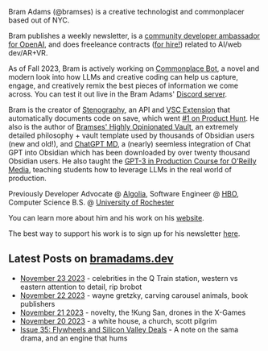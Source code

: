 Bram Adams (@bramses) is a creative technologist and commonplacer based out of NYC. 

Bram publishes a weekly newsletter, is a [community developer ambassador for OpenAI](https://platform.openai.com/ambassadors), and does freeleance contracts ([for hire!](https://www.bramadams.dev/consulting/)) related to AI/web dev/AR+VR. 

As of Fall 2023, Bram is actively working on [Commonplace Bot](https://github.com/bramses/commonplace-bot), a novel and modern look into how LLMs and creative coding can help us capture, engage, and creatively remix the best pieces of information we come across. You can test it out live in the Bram Adams' [Discord server](https://discord.gg/GrgkFP3Je3).

Bram is the creator of [Stenography](https://stenography.dev), an API and [VSC Extension](https://marketplace.visualstudio.com/items?itemName=Stenography.stenography) that automatically documents code on save, which went [#1 on Product Hunt](https://www.producthunt.com/products/stenography#stenography). He also is the author of [Bramses' Highly Opinionated Vault](https://github.com/bramses/bramses-highly-opinionated-vault-2023), an extremely detailed philosophy + vault template used by thousands of Obsidian users (new and old!), and [ChatGPT MD](https://github.com/bramses/chatgpt-md), a (nearly) seemless integration of Chat GPT into Obsidian which has been downloaded by over twenty thousand Obsidian users. He also taught the [GPT-3 in Production Course for O'Reilly Media](https://www.oreilly.com/live-events/gpt-3-in-production/0636920065944/0636920071443/), teaching students how to leverage LLMs in the real world of production.

Previously Developer Advocate @ [Algolia](https://www.algolia.com/), Software Engineer @ [HBO](https://www.hbo.com/), Computer Science B.S. @ [University of Rochester](https://rochester.edu/)

You can learn more about him and his work on his [website](https://www.bramadams.dev/about/). 

The best way to support his work is to sign up for his newsletter [here](https://www.bramadams.dev/#/portal/).


## Latest Posts on [bramadams.dev](https://www.bramadams.dev/)

<!--START_SECTION:feed-->
* [November 23 2023](https:&#x2F;&#x2F;www.bramadams.dev&#x2F;november-23-2023&#x2F;) - celebrities in the Q Train station, western vs eastern attention to detail, rip brobot
* [November 22 2023](https:&#x2F;&#x2F;www.bramadams.dev&#x2F;november-22-2023&#x2F;) - wayne gretzky, carving carousel animals, book publishers
* [November 21 2023](https:&#x2F;&#x2F;www.bramadams.dev&#x2F;november-21-2023&#x2F;) - novelty, the !Kung San, drones in the X-Games
* [November 20 2023](https:&#x2F;&#x2F;www.bramadams.dev&#x2F;november-20-2023&#x2F;) - a white house, a church, scott pilgrim
* [Issue 35: Flywheels and Silicon Valley Deals](https:&#x2F;&#x2F;www.bramadams.dev&#x2F;issue-35&#x2F;) - A note on the sama drama, and an engine that hums
<!--END_SECTION:feed-->
